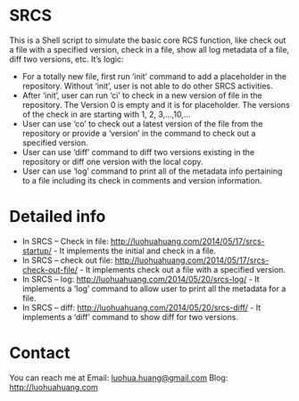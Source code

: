 SRCS
====

This is a Shell script to simulate the basic core RCS function, like check out a file with a specified version, check in a file, show all log metadata of a file, diff two versions, etc.
It’s logic:
* For a totally new file, first run ‘init’ command to add a placeholder in the repository. Without ‘init’, user is not able to do other SRCS activities.
* After ‘init’, user can run ‘ci’ to check in a new version of file in the repository. The Version 0 is empty and it is for placeholder. The versions of the check in are starting with 1, 2, 3,…,10,…
* User can use ‘co’ to check out a latest version of the file from the repository or provide a ‘version’ in the command to check out a specified version.
* User can use ‘diff’ command to diff two versions existing in the repository or diff one version with the local copy.
* User can use ‘log’ command to print all of the metadata info pertaining to a file including its check in comments and version information.

Detailed info
====
* In SRCS – Check in file: http://luohuahuang.com/2014/05/17/srcs-startup/ - It implements the initial and check in a file.
* In SRCS – check out file: http://luohuahuang.com/2014/05/17/srcs-check-out-file/ - It implements check out a file with a specified version.
* In SRCS – log: http://luohuahuang.com/2014/05/20/srcs-log/ - It implements a ‘log’ command to allow user to print all the metadata for a file.
* In SRCS – diff: http://luohuahuang.com/2014/05/20/srcs-diff/ - It implements a ‘diff’ command to show diff for two versions.

Contact
====
You can reach me at
Email: luohua.huang@gmail.com
Blog: http://luohuahuang.com 
